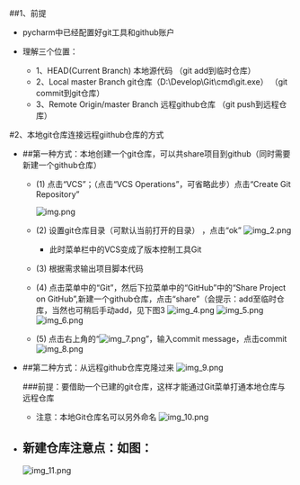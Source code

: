 ##1、前提
- pycharm中已经配置好git工具和github账户
- 理解三个位置：
  
    - 1、HEAD(Current Branch) 本地源代码  （git add到临时仓库）
    - 2、Local master Branch git仓库（D:\Develop\Git\cmd\git.exe） （git commit到git仓库）
    - 3、Remote Origin/master Branch  远程github仓库 （git push到远程仓库）
    
    
#2、本地git仓库连接远程giithub仓库的方式

- ##第一种方式：本地创建一个git仓库，可以共share项目到github（同时需要新建一个github仓库）
  - (1) 点击“VCS”；（点击“VCS Operations”，可省略此步）点击“Create Git Repository”
  
    ![img.png](img.png)
  - (2) 设置git仓库目录（可默认当前打开的目录） ，点击“ok” 
    ![img_2.png](img_2.png)
    - 此时菜单栏中的VCS变成了版本控制工具Git
  - (3) 根据需求输出项目脚本代码
  - (4) 点击菜单中的“Git”，然后下拉菜单中的“GitHub”中的“Share Project on GitHub”,新建一个github仓库，点击“share”（会提示：add至临时仓库，当然也可稍后手动add，见下图3
        ![img_4.png](img_4.png)
        ![img_5.png](img_5.png)
        ![img_6.png](img_6.png)
  - (5) 点击右上角的“![img_7.png](img_7.png)”，输入commit message，点击commit
        ![img_8.png](img_8.png)

    
- ##第二种方式：从远程github仓库克隆过来
  ![img_9.png](img_9.png)
  
  ###前提：要借助一个已建的git仓库，这样才能通过Git菜单打通本地仓库与远程仓库
   - 注意：本地Git仓库名可以另外命名 
    ![img_10.png](img_10.png)
- ## 新建仓库注意点：如图：
    ![img_11.png](img_11.png)
    
    